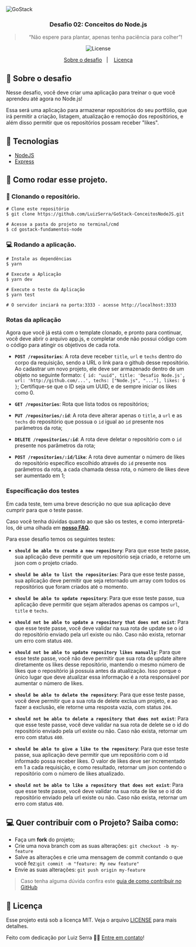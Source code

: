 <img alt="GoStack" src="https://storage.googleapis.com/golden-wind/bootcamp-gostack/header-desafios.png" />

<h3 align="center">
  Desafio 02: Conceitos do Node.js
</h3>

<blockquote align="center">“Não espere para plantar, apenas tenha paciência para colher”!</blockquote>

<p align="center">
  <img alt="License" src="https://img.shields.io/badge/license-MIT-%2304D361">
</p>

<p align="center">
  <a href="#rocket-sobre-o-desafio">Sobre o desafio</a>&nbsp;&nbsp;&nbsp;|&nbsp;&nbsp;&nbsp;
  <a href="#memo-licença">Licença</a>
</p>

## :rocket: Sobre o desafio

Nesse desafio, você deve criar uma aplicação para treinar o que você aprendeu até agora no Node.js!

Essa será uma aplicação para armazenar repositórios do seu portfólio, que irá permitir a criação, listagem, atualização e remoção dos repositórios, e além disso permitir que os repositórios possam receber "likes".

## :hammer: Tecnologias

 - [NodeJS](https://nodejs.org/)
 - [Express](https://expressjs.com/)

## :key: Como rodar esse projeto.

### :sheep: Clonando o repositório.
```
# Clone este repositório
$ git clone https://github.com/LuizSerra/GoStack-ConceitosNodeJS.git

# Acesse a pasta do projeto no terminal/cmd
$ cd gostack-fundamentos-node
```
### :computer: Rodando a aplicação.

```
# Instale as dependências
$ yarn

# Execute a Aplicação
$ yarn dev

# Execute o teste da Aplicação
$ yarn test

# O servidor inciará na porta:3333 - acesse http://localhost:3333
```

### Rotas da aplicação

Agora que você já está com o template clonado, e pronto para continuar, você deve abrir o arquivo app.js, e completar onde não possui código com o código para atingir os objetivos de cada rota.

- **`POST /repositories`**: A rota deve receber `title`, `url` e `techs` dentro do corpo da requisição, sendo a URL o link para o github desse repositório. Ao cadastrar um novo projeto, ele deve ser armazenado dentro de um objeto no seguinte formato: `{ id: "uuid", title: 'Desafio Node.js', url: 'http://github.com/...', techs: ["Node.js", "..."], likes: 0 }`; Certifique-se que o ID seja um UUID, e de sempre iniciar os likes como 0.

- **`GET /repositories`**: Rota que lista todos os repositórios;

- **`PUT /repositories/:id`**: A rota deve alterar apenas o `title`, a `url` e as `techs` do repositório que possua o `id` igual ao `id` presente nos parâmetros da rota;

- **`DELETE /repositories/:id`**: A rota deve deletar o repositório com o `id` presente nos parâmetros da rota;

- **`POST /repositories/:id/like`**: A rota deve aumentar o número de likes do repositório específico escolhido através do `id` presente nos parâmetros da rota, a cada chamada dessa rota, o número de likes deve ser aumentado em 1;


### Específicação dos testes

Em cada teste, tem uma breve descrição no que sua aplicação deve cumprir para que o teste passe.

Caso você tenha dúvidas quanto ao que são os testes, e como interpretá-los, dé uma olhada em **[nosso FAQ](https://github.com/Rocketseat/bootcamp-gostack-desafios/tree/master/faq-desafios).**

Para esse desafio temos os seguintes testes:

- **`should be able to create a new repository`**: Para que esse teste passe, sua aplicação deve permitir que um repositório seja criado, e retorne um json com o projeto criado.

- **`should be able to list the repositories`**: Para que esse teste passe, sua aplicação deve permitir que seja retornado um array com todos os repositórios que foram criados até o momento.

- **`should be able to update repository`**: Para que esse teste passe, sua aplicação deve permitir que sejam alterados apenas os campos `url`, `title` e `techs`.

- **`should not be able to update a repository that does not exist`**: Para que esse teste passe, você deve validar na sua rota de update se o id do repositório enviado pela url existe ou não. Caso não exista, retornar um erro com status `400`.

- **`should not be able to update repository likes manually`**: Para que esse teste passe, você não deve permitir que sua rota de update altere diretamente os likes desse repositório, mantendo o mesmo número de likes que o repositório já possuia antes da atualização. Isso porque o único lugar que deve atualizar essa informação é a rota responsável por aumentar o número de likes.

- **`should be able to delete the repository`**: Para que esse teste passe, você deve permitir que a sua rota de delete exclua um projeto, e ao fazer a exclusão, ele retorne uma resposta vazia, com status `204`.

- **`should not be able to delete a repository that does not exist`**: Para que esse teste passe, você deve validar na sua rota de delete se o id do repositório enviado pela url existe ou não. Caso não exista, retornar um erro com status `400`.

- **`should be able to give a like to the repository`**: Para que esse teste passe, sua aplicação deve permitir que um repositório com o id informado possa receber likes. O valor de likes deve ser incrementado em 1 a cada requisição, e como resultado, retornar um json contendo o repositório com o número de likes atualizado.

- **`should not be able to like a repository that does not exist`**: Para que esse teste passe, você deve validar na sua rota de like se o id do repositório enviado pela url existe ou não. Caso não exista, retornar um erro com status `400`.


## :computer: Quer contribuir com o Projeto? Saiba como:

-   Faça um  **fork**  do projeto;
-   Crie uma nova branch com as suas alterações:  `git checkout -b my-feature`
-   Salve as alterações e crie uma mensagem de commit contando o que você fez:`git commit -m "feature: My new feature"`
-   Envie as suas alterações:  `git push origin my-feature`

> Caso tenha alguma dúvida confira este [guia de como contribuir no GitHub](https://github.com/firstcontributions/first-contributions)


## :memo: Licença

Esse projeto está sob a licença MIT. Veja o arquivo [LICENSE](LICENSE) para mais detalhes.

Feito com dedicação por Luiz Serra 👋🏽 [Entre em contato](https://www.linkedin.com/in/luizserra)!

